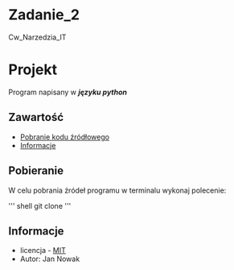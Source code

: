# Zadanie_2
Cw_Narzedzia_IT
# Projekt

Program napisany w ***języku python***

## Zawartość

* [Pobranie kodu źródłowego](#pobieranie)
* [Informacje](#informacje)

## Pobieranie

W celu pobrania źródeł programu w terminalu wykonaj polecenie:

''' shell
git clone
'''

## Informacje

- licencja - [MIT](https://epodreczniki.pl)
- Autor: Jan Nowak